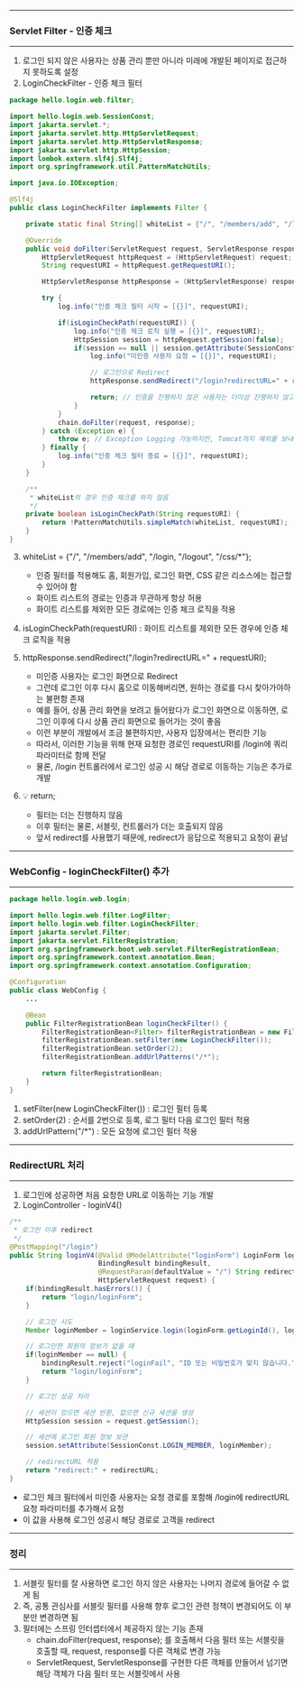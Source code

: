 -----
### Servlet Filter - 인증 체크
-----
1. 로그인 되지 않은 사용자는 상품 관리 뿐만 아니라 미래에 개발된 페이지로 접근하지 못하도록 설정
2. LoginCheckFilter - 인증 체크 필터
```java
package hello.login.web.filter;

import hello.login.web.SessionConst;
import jakarta.servlet.*;
import jakarta.servlet.http.HttpServletRequest;
import jakarta.servlet.http.HttpServletResponse;
import jakarta.servlet.http.HttpSession;
import lombok.extern.slf4j.Slf4j;
import org.springframework.util.PatternMatchUtils;

import java.io.IOException;

@Slf4j
public class LoginCheckFilter implements Filter {

    private static final String[] whiteList = {"/", "/members/add", "/login", "/logout", "/css/*"};

    @Override
    public void doFilter(ServletRequest request, ServletResponse response, FilterChain chain) throws IOException, ServletException {
        HttpServletRequest httpRequest = (HttpServletRequest) request;
        String requestURI = httpRequest.getRequestURI();

        HttpServletResponse httpResponse = (HttpServletResponse) response;

        try {
            log.info("인증 체크 필터 시작 = [{}]", requestURI);

            if(isLoginCheckPath(requestURI)) {
                log.info("인증 체크 로직 실행 = [{}]", requestURI);
                HttpSession session = httpRequest.getSession(false);
                if(session == null || session.getAttribute(SessionConst.LOGIN_MEMBER) == null) {
                    log.info("미인증 사용자 요청 = [{}]", requestURI);

                    // 로그인으로 Redirect
                    httpResponse.sendRedirect("/login?redirectURL=" + requestURI);

                    return; // 인증을 진행하지 않은 사용자는 더이상 진행하지 않고 끝
                }
            }
            chain.doFilter(request, response);
        } catch (Exception e) {
            throw e; // Exception Logging 가능하지만, Tomcat까지 예외를 보내줘야함
        } finally {
            log.info("인증 체크 필터 종료 = [{}]", requestURI);
        }
    }

    /**
     * whiteList의 경우 인증 체크를 하지 않음
     */
    private boolean isLoginCheckPath(String requestURI) {
        return !PatternMatchUtils.simpleMatch(whiteList, requestURI);
    }
}
```

3. whiteList = {"/", "/members/add", "/login, "/logout", "/css/*"};
   - 인증 필터를 적용해도 홈, 회원가입, 로그인 화면, CSS 같은 리소스에는 접근할 수 있어야 함
   - 화이트 리스트의 경로는 인증과 무관하게 항상 허용
   - 화이트 리스트를 제외한 모든 경로에는 인증 체크 로직을 적용

4. isLoginCheckPath(requestURI) : 화이트 리스트를 제외한 모든 경우에 인증 체크 로직을 적용
5. httpResponse.sendRedirect("/login?redirectURL=" + requestURI);
   - 미인증 사용자는 로그인 화면으로 Redirect
   - 그런데 로그인 이후 다시 홈으로 이동해버리면, 원하는 경로를 다시 찾아가야하는 불편함 존재
   - 예를 들어, 상품 관리 화면을 보려고 들어왔다가 로그인 화면으로 이동하면, 로그인 이후에 다시 상품 관리 화면으로 들어가는 것이 좋음
   - 이런 부분이 개발에서 조금 불편하지만, 사용자 입장에서는 편리한 기능
   - 따라서, 이러한 기능을 위해 현재 요청한 경로인 requestURI를 /login에 쿼리 파라미터로 함께 전달
   - 물론, /login 컨트롤러에서 로그인 성공 시 해당 경로로 이동하는 기능은 추가로 개발
6. 💡 return;
   - 필터는 더는 진행하지 않음
   - 이후 필터는 물론, 서블릿, 컨트롤러가 더는 호출되지 않음
   - 앞서 redirect를 사용했기 때문에, redirect가 응답으로 적용되고 요청이 끝남

-----
### WebConfig - loginCheckFilter() 추가
-----
```java
package hello.login.web.login;

import hello.login.web.filter.LogFilter;
import hello.login.web.filter.LoginCheckFilter;
import jakarta.servlet.Filter;
import jakarta.servlet.FilterRegistration;
import org.springframework.boot.web.servlet.FilterRegistrationBean;
import org.springframework.context.annotation.Bean;
import org.springframework.context.annotation.Configuration;

@Configuration
public class WebConfig {
    ...

    @Bean
    public FilterRegistrationBean loginCheckFilter() {
        FilterRegistrationBean<Filter> filterRegistrationBean = new FilterRegistrationBean<>();
        filterRegistrationBean.setFilter(new LoginCheckFilter());
        filterRegistrationBean.setOrder(2);
        filterRegistrationBean.addUrlPatterns("/*");

        return filterRegistrationBean;
    }
}
```
1. setFilter(new LoginCheckFilter()) : 로그인 필터 등록
2. setOrder(2) : 순서를 2번으로 등록, 로그 필터 다음 로그인 필터 적용
3. addUrlPattern("/*") : 모든 요청에 로그인 필터 적용

-----
### RedirectURL 처리
-----
1. 로그인에 성공하면 처음 요청한 URL로 이동하는 기능 개발
2. LoginController - loginV4()
```java
/**
 * 로그인 이후 redirect
 */
@PostMapping("/login")
public String loginV4(@Valid @ModelAttribute("loginForm") LoginForm loginForm,
                      BindingResult bindingResult,
                      @RequestParam(defaultValue = "/") String redirectURL,
                      HttpServletRequest request) {
    if(bindingResult.hasErrors()) {
        return "login/loginForm";
    }

    // 로그인 시도
    Member loginMember = loginService.login(loginForm.getLoginId(), loginForm.getPassword());

    // 로그인한 회원의 정보가 없을 때
    if(loginMember == null) {
        bindingResult.reject("loginFail", "ID 또는 비밀번호가 맞지 않습니다.");
        return "login/loginForm";
    }

    // 로그인 성공 처리

    // 세션이 있으면 세션 반환, 없으면 신규 세션을 생성
    HttpSession session = request.getSession();

    // 세션에 로그인 회원 정보 보관
    session.setAttribute(SessionConst.LOGIN_MEMBER, loginMember);

    // redirectURL 적용
    return "redirect:" + redirectURL;
}
```
  - 로그인 체크 필터에서 미인증 사용자는 요청 경로를 포함해 /login에 redirectURL 요청 파라미터를 추가해서 요청
  - 이 값을 사용해 로그인 성공시 해당 경로로 고객을 redirect

-----
### 정리
-----
1. 서블릿 필터를 잘 사용하면 로그인 하지 않은 사용자는 나머지 경로에 들어갈 수 없게 됨
2. 즉, 공통 관심사를 서블릿 필터를 사용해 향후 로그인 관련 정책이 변경되어도 이 부분만 변경하면 됨
3. 필터에는 스프링 인터셉터에서 제공하지 않는 기능 존재
   - chain.doFilter(request, response); 를 호출해서 다음 필터 또는 서블릿을 호출할 때, request, response를 다른 객체로 변경 가능
   - ServletRequest, ServletResponse를 구현한 다른 객체를 만들어서 넘기면 해당 객체가 다음 필터 또는 서블릿에서 사용
